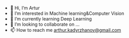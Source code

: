 - 👋 Hi, I’m Artur
- 👀 I’m interested in Machine learning&Computer Vision
- 🌱 I’m currently learning Deep Learning
- 💞️ I’m looking to collaborate on ...
- 📫 How to reach me arthur.kadyrzhanov@gmail.com

<!---
ArturKadyrzhan/ArturKadyrzhan is a ✨ special ✨ repository because its `README.md` (this file) appears on your GitHub profile.
You can click the Preview link to take a look at your changes.
--->
